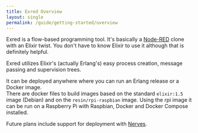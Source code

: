 ```yaml
---
title: Exred Overview
layout: single
permalink: /guide/getting-started/overview
---
```


Exred is a flow-based programming tool. It's basically a [Node-RED](https://nodered.org/) clone with an Elixir twist. You don't have to know Elixir to use it although that is definitely helpful.

Exred utilizes Elixir's (actually Erlang's) easy process creation, message passing and supervision trees.

It can be deployed anywhere where you can run an Erlang release or a Docker image.  
There are docker files to build images based on the standard ```elixir:1.5``` image (Debian) and on the ```resin/rpi-raspbian``` image.
Using the rpi image it can be run on a Raspberry Pi with Raspbian, Docker and Docker Compose installed.

Future plans include support for deployment with [Nerves](https://nerves-project.org/).
